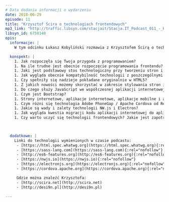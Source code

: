 ```yaml
---
# Data dodania informacji o wydarzeniu
date: 2018-06-29
episode: 11
title: "Krzysztof Ścira o technologiach frontendowych"
mp3_link: "http://traffic.libsyn.com/stacjait/Stacja.IT_Podcast_011_-_Krzysztof_Scira_o_technologiach_frontendowych.mp3"
libsyn_id: 6758148
opis:
  informacje: |
    W tym odcinku Łukasz Kobyliński rozmawia z Krzysztofem Ścirą o technologiach frontendowych - jaki jest ich obecny status i możliwości zastosowania w kontekście stron internetowych, aplikacji internetowych, mobilnych i desktopowych. 

  konspekt: |
    1. Jak rozpoczęła się Twoja przygoda z programowaniem?
    1. Na ile trudne jest obecnie rozpoczęcie programowania frontendu?
    1. Jaki jest podstawowy stos technologiczny przy tworzeniu stron i aplikacji internetowych?
    1. Jak wygląda obecnie kompatybilność technologii z poszczególnymi przeglądarkami
    1. Czy spełniły się nadzieje pokładane oryginalnie w HTML5?
    1. Z jakich nowości możemy skorzystać w zakresie stylowania stron internetowych?
    1. Do czego służy JavaScript we współczesnej aplikacji internetowej, a do czego na stronie internetowej?
    1. Czym jest Bootstrap?
    1. Strony internetowe, aplikacje internetowe, aplikacje mobilne i aplikacje desktopowe - cztery ścieżki, którymi można pójść   1. wykorzystując technologie frontendowe
    1. Czym różni się technologia Adobe PhoneGap / Apache Cordova od React Native?
    1. Jakie są wady i zalety technologii NW.js i Electron?
    1. Jak wygląda kwestia migracji kodu aplikacji internetowej do aplikacji mobilnej i desktopowej lub odwrotnie?
    1. Czy warto uczyć się technologii frontendowych? Jakie jest zapotrzebowanie na rynku pracy i na rynku usług?
 


  dodatkowe: |
    Linki do technologii wymienionych w czasie podcastu:
     - [https://html.spec.whatwg.org](https://html.spec.whatwg.org){:rel="nofollow"}
     - [https://sass-lang.com](https://sass-lang.com){:rel="nofollow"}
     - [http://es6-features.org](http://es6-features.org){:rel="nofollow"}
     - [https://nwjs.io](https://nwjs.io){:rel="nofollow"}
     - [https://electronjs.org](https://electronjs.org){:rel="nofollow"}
     - [https://cordova.apache.org​​](https://cordova.apache.org){:rel="nofollow"}

     Gdzie można znaleźć Krzysztofa:
     - [http://scira.net](http://scira.net)
     - [http://desi9n.pl](http://desi9n.pl)

---
```

